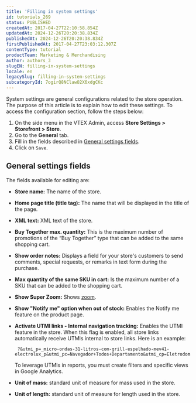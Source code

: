 ```yaml
---
title: 'Filling in system settings'
id: tutorials_269
status: PUBLISHED
createdAt: 2017-04-27T22:10:58.854Z
updatedAt: 2024-12-26T20:20:38.834Z
publishedAt: 2024-12-26T20:20:38.834Z
firstPublishedAt: 2017-04-27T23:03:12.307Z
contentType: tutorial
productTeam: Marketing & Merchandising
author: authors_3
slugEN: filling-in-system-settings
locale: en
legacySlug: filling-in-system-settings
subcategoryId: 7ogirQ8NClawO2X6xdgCKc
---
```


System settings are general configurations related to the store operation. The purpose of this article is to explain how to edit these settings. To access the configuration section, follow the steps below:

1. On the side menu in the VTEX Admin, access **Store Settings > Storefront > Store**.
3. Go to the __General__ tab.
4. Fill in the fields described in [General settings fields](#general-settings-fields).
5. Click on `Save`.

## General settings fields

The fields available for editing are:

- **Store name:** The name of the store.
- **Home page title (title tag):** The name that will be displayed in the title of the page.
- **XML text:** XML text of the store.
- **Buy Together max. quantity:** This is the maximum number of promotions of the “Buy Together” type that can be added to the same shopping cart.
- **Show order notes:** Displays a field for your store's customers to send comments, special requests, or remarks in text form during the purchase.
- **Max quantity of the same SKU in cart:** Is the maximum number of a SKU that can be added to the shopping cart.
- **Show Super Zoom:** Shows [zoom](/en/tutorial/ativar-o-zoom-do-produto-no-template-de-pagina--104Z7aky7IcYKYIgs4KUIg).
- **Show "Notify me" option when out of stock:** Enables the Notify me feature on the product page.
- **Activate UTMI links - Internal navigation tracking:** Enables the UTMI feature in the store. When this flag is enabled, all store links automatically receive UTMIs internal to store links. Here is an example:

  ```
   ?&utmi_p=_micro-ondas-31-litros-com-grill-espelhado-mev41-electrolux_p&utmi_pc=Navegador+Todos+Departamento&utmi_cp=Eletrodomésticos
  ```

  To leverage UTMIs in reports, you must create filters and specific views in Google Analytics.
- **Unit of mass:** standard unit of measure for mass used in the store.
- **Unit of length:** standard unit of measure for length used in the store.
